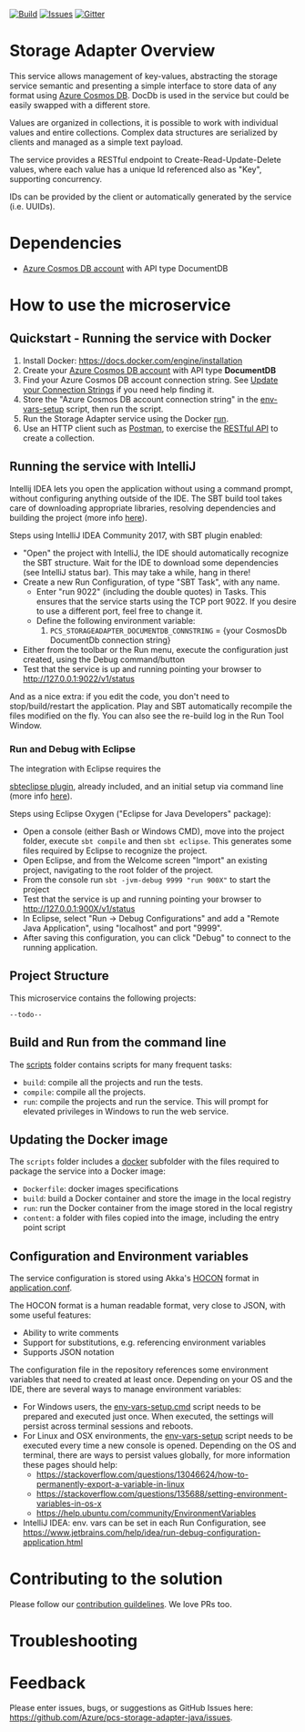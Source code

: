 [![Build][build-badge]][build-url]
[![Issues][issues-badge]][issues-url]
[![Gitter][gitter-badge]][gitter-url]

Storage Adapter Overview
========================
This service allows management of key-values, abstracting the storage
service semantic and presenting a simple interface to store data of any
format using [Azure Cosmos DB](https://azure.microsoft.com/en-us/services/cosmos-db/).
DocDb is used in the service but could be easily swapped with a different
store.

Values are organized in collections, it is possible to work with individual
values and entire collections. Complex data structures are serialized by
clients and managed as a simple text payload.

The service provides a RESTful endpoint to Create-Read-Update-Delete values,
where each value has a unique Id referenced also as "Key", supporting
concurrency.

IDs can be provided by the client or automatically generated by the service
(i.e. UUIDs).

Dependencies
============
* [Azure Cosmos DB account](https://ms.portal.azure.com/#create/Microsoft.DocumentDB)
  with API type DocumentDB

How to use the microservice
===========================
## Quickstart - Running the service with Docker

1. Install Docker: https://docs.docker.com/engine/installation
2. Create your
   [Azure Cosmos DB account](https://ms.portal.azure.com/#create/Microsoft.DocumentDB)
   with API type **DocumentDB**
3. Find your Azure Cosmos DB account connection string.  See 
   [Update your Connection Strings](https://docs.microsoft.com/azure/cosmos-db/create-documentdb-dotnet#update-your-connection-string)
   if you need help finding it.
4. Store the "Azure Cosmos DB account connection string" in the
   [env-vars-setup](scripts) script, then run the script.
5. Run the Storage Adapter service using the Docker
   [run](scripts/docker).
6. Use an HTTP client such as [Postman](https://www.getpostman.com),
   to exercise the
   [RESTful API](https://github.com/Azure/pcs-storage-adapter-java/wiki/API-specs#create-key-value-with-post-id-generated-by-the-service)
   to create a collection.

## Running the service with IntelliJ

Intellij IDEA lets you open the application without using a command
prompt, without configuring anything outside of the IDE. The SBT build tool
takes care of downloading appropriate libraries, resolving dependencies and
building the project (more info [here](https://www.playframework.com/documentation/2.6.x/IDE)).

Steps using IntelliJ IDEA Community 2017, with SBT plugin enabled:

* "Open" the project with IntelliJ, the IDE should automatically recognize
  the SBT structure. Wait for the IDE to download some dependencies
  (see IntelliJ status bar). This may take a while, hang in there!
* Create a new Run Configuration, of type "SBT Task", with any name.
  * Enter "run 9022" (including the double quotes) in Tasks. This ensures that
    the service starts using the TCP port 9022.  If you desire to use a
    different port, feel free to change it.
  * Define the following environment variable:
    1. `PCS_STORAGEADAPTER_DOCUMENTDB_CONNSTRING` = {your CosmosDb DocumentDb connection string}
* Either from the toolbar or the Run menu, execute the configuration just
  created, using the Debug command/button
* Test that the service is up and running pointing your browser to
  http://127.0.0.1:9022/v1/status

And as a nice extra: if you edit the code, you don't need to stop/build/restart
the application. Play and SBT automatically recompile the files modified on the
fly. You can also see the re-build log in the Run Tool Window.

### Run and Debug with Eclipse

The integration with Eclipse requires the

[sbteclipse plugin](https://github.com/typesafehub/sbteclipse), already
included, and an initial setup via command line (more info
[here](https://www.playframework.com/documentation/2.6.x/IDE)).

Steps using Eclipse Oxygen ("Eclipse for Java Developers" package):

* Open a console (either Bash or Windows CMD), move into the project folder,
  execute `sbt compile` and then `sbt eclipse`. This generates some files
  required by Eclipse to recognize the project.
* Open Eclipse, and from the Welcome screen "Import" an existing project,
  navigating to the root folder of the project.
* From the console run `sbt -jvm-debug 9999 "run 900X"` to start the project
* Test that the service is up and running pointing your browser to
  http://127.0.0.1:900X/v1/status
* In Eclipse, select "Run -> Debug Configurations" and add a "Remote Java
  Application", using "localhost" and port "9999".
* After saving this configuration, you can click "Debug" to connect to the
  running application.


## Project Structure
This microservice contains the following projects:

    --todo--

## Build and Run from the command line

The [scripts](scripts) folder contains scripts for many frequent tasks:

* `build`: compile all the projects and run the tests.
* `compile`: compile all the projects.
* `run`: compile the projects and run the service. This will prompt for
  elevated privileges in Windows to run the web service.

## Updating the Docker image

The `scripts` folder includes a [docker](scripts/docker) subfolder with the files
required to package the service into a Docker image:

* `Dockerfile`: docker images specifications
* `build`: build a Docker container and store the image in the local registry
* `run`: run the Docker container from the image stored in the local registry
* `content`: a folder with files copied into the image, including the entry
  point script

## Configuration and Environment variables

The service configuration is stored using Akka's
[HOCON](https://github.com/typesafehub/config/blob/master/HOCON.md)
format in [application.conf](conf/application.conf).

The HOCON format is a human readable format, very close to JSON, with some
useful features:

* Ability to write comments
* Support for substitutions, e.g. referencing environment variables
* Supports JSON notation

The configuration file in the repository references some environment
variables that need to created at least once. Depending on your OS and
the IDE, there are several ways to manage environment variables:

* For Windows users, the [env-vars-setup.cmd](scripts/env-vars-setup.cmd)
  script needs to be prepared and executed just once. When executed, the
  settings will persist across terminal sessions and reboots.
* For Linux and OSX environments, the [env-vars-setup](scripts/env-vars-setup)
  script needs to be executed every time a new console is opened.
  Depending on the OS and terminal, there are ways to persist values
  globally, for more information these pages should help:
  * https://stackoverflow.com/questions/13046624/how-to-permanently-export-a-variable-in-linux
  * https://stackoverflow.com/questions/135688/setting-environment-variables-in-os-x
  * https://help.ubuntu.com/community/EnvironmentVariables
* IntelliJ IDEA: env. vars can be set in each Run Configuration, see
  https://www.jetbrains.com/help/idea/run-debug-configuration-application.html


Contributing to the solution
============================
Please follow our [contribution guildelines](CONTRIBUTING.md).  We love PRs too.

Troubleshooting
===============

Feedback
========
Please enter issues, bugs, or suggestions as GitHub Issues here: https://github.com/Azure/pcs-storage-adapter-java/issues.

[build-badge]: https://img.shields.io/travis/Azure/pcs-storage-adapter-dotnet.svg
[build-url]: https://travis-ci.org/Azure/pcs-storage-adapter-dotnet
[issues-badge]: https://img.shields.io/github/issues/azure/pcs-storage-adapter-dotnet.svg
[issues-url]: https://github.com/azure/pcs-storage-adapter-dotnet/issues
[gitter-badge]: https://img.shields.io/gitter/room/azure/iot-solutions.js.svg
[gitter-url]: https://gitter.im/azure/iot-solutions
